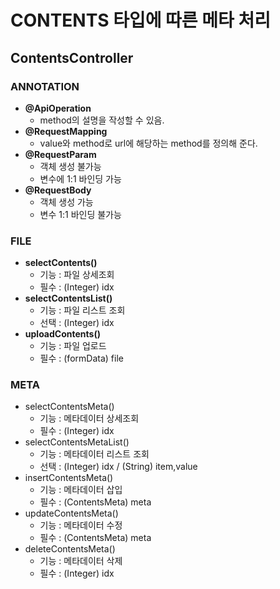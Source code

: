 # CONTENTS 타입에 따른 메타 처리

## ContentsController

### ANNOTATION
- **@ApiOperation**
  - method의 설명을 작성할 수 있음.
- **@RequestMapping**
  - value와 method로 url에 해당하는 method를 정의해 준다.
- **@RequestParam**
  - 객체 생성 불가능
  - 변수에 1:1 바인딩 가능
- **@RequestBody**
  - 객체 생성 가능
  - 변수 1:1 바인딩 불가능


### FILE
- **selectContents()**
    - 기능 : 파일 상세조회
    - 필수 : (Integer) idx
- **selectContentsList()**
    - 기능 : 파일 리스트 조회
    - 선택 : (Integer) idx
- **uploadContents()**
    - 기능 : 파일 업로드
    - 필수 : (formData) file

### META
- selectContentsMeta()
    - 기능 : 메타데이터 상세조회
    - 필수 : (Integer) idx
- selectContentsMetaList()
    - 기능 : 메타데이터 리스트 조회
    - 선택 : (Integer) idx / (String) item,value
- insertContentsMeta()
    - 기능 : 메타데이터 삽입
    - 필수 : (ContentsMeta) meta
- updateContentsMeta()
    - 기능 : 메타데이터 수정
    - 필수 : (ContentsMeta) meta
- deleteContentsMeta()
    - 기능 : 메타데이터 삭제
    - 필수 : (Integer) idx



